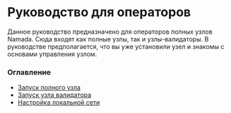# Руководство для операторов

Данное руководство предназначено для операторов полных узлов Namada. Сюда входят как полные узлы, так и узлы-валидаторы. В руководстве предполагается, что вы уже установили узел и знакомы с основами управления узлом.

### Оглавление

* [Запуск полного узла](zapusk-polnogo-uzla/)
* [Запуск узла валидатора](validatory-namada/)
* [Настройка локальной сети](razvertyvanie-lokalnoi-seti.md)
